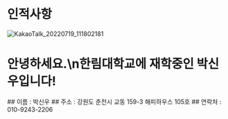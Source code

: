 # 인적사항
![KakaoTalk_20220719_111802181](https://user-images.githubusercontent.com/43162532/198289758-966b1759-77f7-4059-99a0-0fba35fa0573.jpg)
<h1>안녕하세요.\n한림대학교에 재학중인 박신우입니다!</h1>
## 이름 : 박신우
## 주소 : 강원도 춘천시 교동 159-3 해피하우스 105호
## 연락처 : 010-9243-2206
